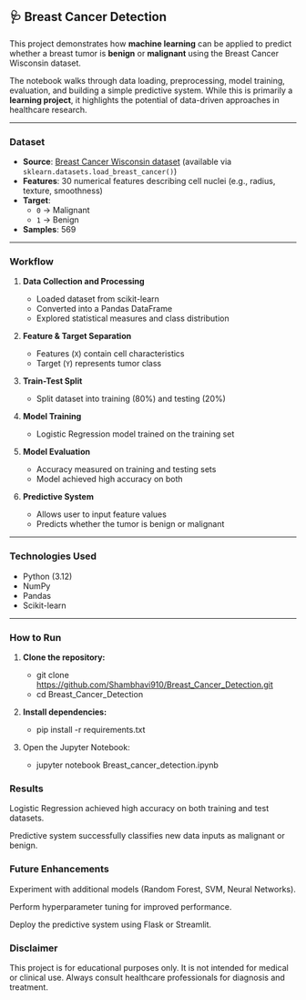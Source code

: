 ## 🩺 Breast Cancer Detection

This project demonstrates how **machine learning** can be applied to predict whether a breast tumor is **benign** or **malignant** using the Breast Cancer Wisconsin dataset.  

The notebook walks through data loading, preprocessing, model training, evaluation, and building a simple predictive system. While this is primarily a **learning project**, it highlights the potential of data-driven approaches in healthcare research.  

---

### Dataset

- **Source**: [Breast Cancer Wisconsin dataset](https://scikit-learn.org/stable/datasets/toy_dataset.html#breast-cancer-dataset) (available via `sklearn.datasets.load_breast_cancer()`)  
- **Features**: 30 numerical features describing cell nuclei (e.g., radius, texture, smoothness)  
- **Target**:  
  - `0` → Malignant  
  - `1` → Benign  
- **Samples**: 569  

---

### Workflow


1. **Data Collection and Processing**  
   - Loaded dataset from scikit-learn  
   - Converted into a Pandas DataFrame  
   - Explored statistical measures and class distribution  

2. **Feature & Target Separation**  
   - Features (`X`) contain cell characteristics  
   - Target (`Y`) represents tumor class  

3. **Train-Test Split**  
   - Split dataset into training (80%) and testing (20%)  

4. **Model Training**  
   - Logistic Regression model trained on the training set  

5. **Model Evaluation**  
   - Accuracy measured on training and testing sets  
   - Model achieved high accuracy on both  

6. **Predictive System**  
   - Allows user to input feature values  
   - Predicts whether the tumor is benign or malignant  

---

### Technologies Used

- Python (3.12)  
- NumPy  
- Pandas  
- Scikit-learn  

---

### How to Run

1. **Clone the repository:**
    
    - git clone https://github.com/Shambhavi910/Breast_Cancer_Detection.git
    - cd Breast_Cancer_Detection


2. **Install dependencies:**

    - pip install -r requirements.txt


3. Open the Jupyter Notebook:

    - jupyter notebook Breast_cancer_detection.ipynb

### Results

Logistic Regression achieved high accuracy on both training and test datasets.

Predictive system successfully classifies new data inputs as malignant or benign.

### Future Enhancements

Experiment with additional models (Random Forest, SVM, Neural Networks).

Perform hyperparameter tuning for improved performance.

Deploy the predictive system using Flask or Streamlit.

### Disclaimer

This project is for educational purposes only.
It is not intended for medical or clinical use. Always consult healthcare professionals for diagnosis and treatment.
